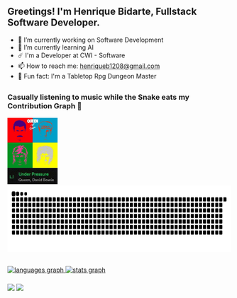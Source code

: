 ## Greetings! I'm Henrique Bidarte, Fullstack Software Developer. 

- 🔭 I’m currently working on Software Development
- 🧠 I’m currently learning AI
- ☄️ I'm a Developer at CWI - Software
- 📫 How to reach me: henriqueb1208@gmail.com
- 🎲 Fun fact: I'm a Tabletop Rpg Dungeon Master

##

### Casually listening to music while the Snake eats my Contribution Graph 🐍 
<div> 
<img src="under-pressure.gif" height="150" />
<picture>
  <source
    media="(prefers-color-scheme: dark)"
    srcset="https://github.com/henrique-bidarte/henrique-bidarte/blob/output/github-contribution-grid-snake-dark.svg"
  />
  <source
    media="(prefers-color-scheme: light)"
    srcset="https://github.com/henrique-bidarte/henrique-bidarte/blob/output/github-contribution-grid-snake.svg"
  />
  <img
    alt="github contribution grid snake animation"
    src="https://github.com/henrique-bidarte/henrique-bidarte/blob/output/github-contribution-grid-snake.svg"
    height="150"
  />
</picture>
</div>  

## 

<div>
  <a href="https://github.com/henrique-bidarte">
  <img src="https://github-readme-stats.vercel.app/api/top-langs?username=henrique-bidarte&locale=en&hide_title=false&layout=compact&card_width=450&langs_count=5&theme=radical&hide_border=false&order=2" height="150" alt="languages graph" />
  <img src="https://github-readme-stats.vercel.app/api?username=henrique-bidarte&hide_title=true&hide_rank=false&show_icons=true&include_all_commits=true&card_width=450&count_private=true&disable_animations=false&theme=radical&locale=en&hide_border=false&rank_icon=github&order=1" height="150" alt="stats graph" />
</div>

###

<div>
  <a href = "https://www.linkedin.com/in/henrique-bidarte-massuquetti" target="_blank"><img src="https://img.shields.io/badge/LinkedIn-0077B5?style=for-the-badge&logo=linkedin&logoColor=white" target="_blank"/></a>
  <a href = "mailto:henriqueb1208@gmail.com"><img src="https://img.shields.io/badge/-Gmail-%23333?style=for-the-badge&logo=gmail&logoColor=white" target="_blank"/></a>
</div>




